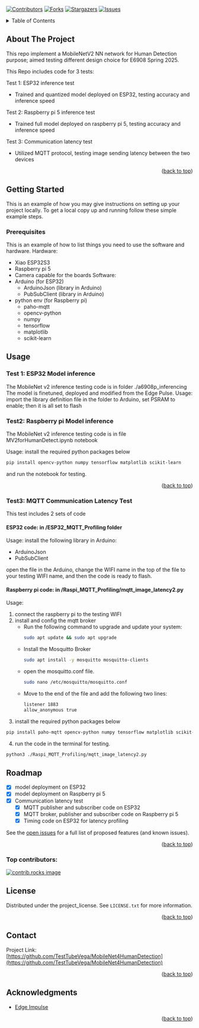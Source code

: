 
<!-- Improved compatibility of back to top link: See: https://github.com/othneildrew/Best-README-Template/pull/73 -->
<a id="readme-top"></a>
<!--
*** Thanks for checking out the Best-README-Template. If you have a suggestion
*** that would make this better, please fork the repo and create a pull request
*** or simply open an issue with the tag "enhancement".
*** Don't forget to give the project a star!
*** Thanks again! Now go create something AMAZING! :D
-->



<!-- PROJECT SHIELDS -->
<!--
*** I'm using markdown "reference style" links for readability.
*** Reference links are enclosed in brackets [ ] instead of parentheses ( ).
*** See the bottom of this document for the declaration of the reference variables
*** for contributors-url, forks-url, etc. This is an optional, concise syntax you may use.
*** https://www.markdownguide.org/basic-syntax/#reference-style-links
-->
[![Contributors][contributors-shield]][contributors-url]
[![Forks][forks-shield]][forks-url]
[![Stargazers][stars-shield]][stars-url]
[![Issues][issues-shield]][issues-url]




<!-- TABLE OF CONTENTS -->
<details>
  <summary>Table of Contents</summary>
  <ol>
    <li>
      <a href="#about-the-project">About The Project</a>
    </li>
    <li>
      <a href="#getting-started">Getting Started</a>
      <ul>
        <li><a href="#prerequisites">Prerequisites</a></li>
      </ul>
    </li>
    <li><a href="#usage">Usage</a></li>
    <li><a href="#roadmap">Roadmap</a></li>
    <li><a href="#license">License</a></li>
    <li><a href="#contact">Contact</a></li>
    <li><a href="#acknowledgments">Acknowledgments</a></li>
  </ol>
</details>



<!-- ABOUT THE PROJECT -->
## About The Project

This repo implement a MobileNetV2 NN network for Human Detection purpose; aimed testing different design choice for E6908 Spring 2025.

This Repo includes code for 3 tests:

Test 1: ESP32 inference test
- Trained and quantized model deployed on ESP32, testing accuracy and inference speed

Test 2: Raspberry pi 5 inference test
- Trained full model deployed on raspberry pi 5, testing accuracy and inference speed

Test 3: Communication latency test
- Utilized MQTT protocol, testing image sending latency between the two devices

<p align="right">(<a href="#readme-top">back to top</a>)</p>



<!-- GETTING STARTED -->
## Getting Started

This is an example of how you may give instructions on setting up your project locally.
To get a local copy up and running follow these simple example steps.

### Prerequisites

This is an example of how to list things you need to use the software and hardware.
Hardware:
* Xiao ESP32S3
* Raspberry pi 5
* Camera capable for the boards
Software:
* Arduino (for ESP32)
  * ArduinoJson (library in Arduino)
  * PubSubClient (library in Arduino)
* python env (for Raspberry pi)
  * paho-mqtt
  * opencv-python
  * numpy
  * tensorflow
  * matplotlib
  * scikit-learn


<!-- USAGE EXAMPLES -->
## Usage

### Test 1: ESP32 Model inference
The MobileNet v2 inference testing code is in folder ./a6908p_inferencing 
The model is finetuned, deployed and modified from the Edge Pulse.
Usage: import the library definition file in the folder to Arduino, set PSRAM to enable; then it is all set to flash

### Test2: Raspberry pi Model inference
The MobileNet v2 inference testing code is in file MV2forHumanDetect.ipynb notebook

Usage: install the required python packages below
  ```sh
  pip install opencv-python numpy tensorflow matplotlib scikit-learn
  ```
and run the notebook for testing.

<p align="right">(<a href="#readme-top">back to top</a>)</p>

### Test3: MQTT Communication Latency Test
This test includes 2 sets of code
#### ESP32 code: in /ESP32_MQTT_Profiling folder
Usage: install the following library in Arduino:
- ArduinoJson
- PubSubClient

open the file in the Arduino, change the WIFI name in the top of the file to your testing WIFI name, and then the code is ready to flash.

#### Raspberry pi code: in /Raspi_MQTT_Profiling/mqtt_image_latency2.py
Usage: 
1. connect the raspberry pi to the testing WIFI
2. install and config the mqtt broker
   - Run the following command to upgrade and update your system:
      ```sh
      sudo apt update && sudo apt upgrade
      ```
    - Install the Mosquitto Broker
      ```sh
      sudo apt install -y mosquitto mosquitto-clients
      ```
    - open the mosquitto.conf file.
      ```sh
      sudo nano /etc/mosquitto/mosquitto.conf
      ```
    - Move to the end of the file and add the following two lines:
      ```sh
      listener 1883
      allow_anonymous true
      ```
4. install the required python packages below
  ```sh
  pip install paho-mqtt opencv-python numpy tensorflow matplotlib scikit-learn
  ```
4. run the code in the terminal for testing.
  ```sh
  python3 ./Raspi_MQTT_Profiling/mqtt_image_latency2.py
  ```

<!-- ROADMAP -->
## Roadmap

- [x] model deployment on ESP32
- [x] model deployment on Raspberry pi 5
- [x] Communication latency test
    - [x] MQTT publisher and subscriber code on ESP32
    - [x] MQTT broker, publisher and subscriber code on Raspberry pi 5
    - [x] Timing code on ESP32 for latency profiling

See the [open issues](https://github.com/TestTubeVega/MobileNet4HumanDetection/issues) for a full list of proposed features (and known issues).

<p align="right">(<a href="#readme-top">back to top</a>)</p>




### Top contributors:

<a href="https://github.com/TestTubeVega/MobileNet4HumanDetection/graphs/contributors">
  <img src="https://contrib.rocks/image?repo=TestTubeVega/MobileNet4HumanDetection" alt="contrib.rocks image" />
</a>



<!-- LICENSE -->
## License

Distributed under the project_license. See `LICENSE.txt` for more information.

<p align="right">(<a href="#readme-top">back to top</a>)</p>



<!-- CONTACT -->
## Contact

Project Link: [https://github.com/TestTubeVega/MobileNet4HumanDetection](https://github.com/TestTubeVega/MobileNet4HumanDetection)

<p align="right">(<a href="#readme-top">back to top</a>)</p>



<!-- ACKNOWLEDGMENTS -->
## Acknowledgments

* [Edge Impulse](https://edgeimpulse.com/)

<p align="right">(<a href="#readme-top">back to top</a>)</p>



<!-- MARKDOWN LINKS & IMAGES -->
<!-- https://www.markdownguide.org/basic-syntax/#reference-style-links -->
[contributors-shield]: https://img.shields.io/github/contributors/TestTubeVega/MobileNet4HumanDetection.svg?style=for-the-badge
[contributors-url]: https://github.com/TestTubeVega/MobileNet4HumanDetection/graphs/contributors
[forks-shield]: https://img.shields.io/github/forks/TestTubeVega/MobileNet4HumanDetection.svg?style=for-the-badge
[forks-url]: https://github.com/TestTubeVega/MobileNet4HumanDetection/network/members
[stars-shield]: https://img.shields.io/github/stars/TestTubeVega/MobileNet4HumanDetection.svg?style=for-the-badge
[stars-url]: https://github.com/TestTubeVega/MobileNet4HumanDetection/stargazers
[issues-shield]: https://img.shields.io/github/issues/TestTubeVega/MobileNet4HumanDetection.svg?style=for-the-badge
[issues-url]: https://github.com/TestTubeVega/MobileNet4HumanDetection/issues
[license-shield]: https://img.shields.io/github/license/TestTubeVega/MobileNet4HumanDetection.svg?style=for-the-badge
[license-url]: https://github.com/TestTubeVega/MobileNet4HumanDetection/blob/master/LICENSE.txt
[linkedin-shield]: https://img.shields.io/badge/-LinkedIn-black.svg?style=for-the-badge&logo=linkedin&colorB=555
[linkedin-url]: https://linkedin.com/in/linkedin_username
[product-screenshot]: images/screenshot.png
[Next.js]: https://img.shields.io/badge/next.js-000000?style=for-the-badge&logo=nextdotjs&logoColor=white
[Next-url]: https://nextjs.org/
[React.js]: https://img.shields.io/badge/React-20232A?style=for-the-badge&logo=react&logoColor=61DAFB
[React-url]: https://reactjs.org/
[Vue.js]: https://img.shields.io/badge/Vue.js-35495E?style=for-the-badge&logo=vuedotjs&logoColor=4FC08D
[Vue-url]: https://vuejs.org/
[Angular.io]: https://img.shields.io/badge/Angular-DD0031?style=for-the-badge&logo=angular&logoColor=white
[Angular-url]: https://angular.io/
[Svelte.dev]: https://img.shields.io/badge/Svelte-4A4A55?style=for-the-badge&logo=svelte&logoColor=FF3E00
[Svelte-url]: https://svelte.dev/
[Laravel.com]: https://img.shields.io/badge/Laravel-FF2D20?style=for-the-badge&logo=laravel&logoColor=white
[Laravel-url]: https://laravel.com
[Bootstrap.com]: https://img.shields.io/badge/Bootstrap-563D7C?style=for-the-badge&logo=bootstrap&logoColor=white
[Bootstrap-url]: https://getbootstrap.com
[JQuery.com]: https://img.shields.io/badge/jQuery-0769AD?style=for-the-badge&logo=jquery&logoColor=white
[JQuery-url]: https://jquery.com 

